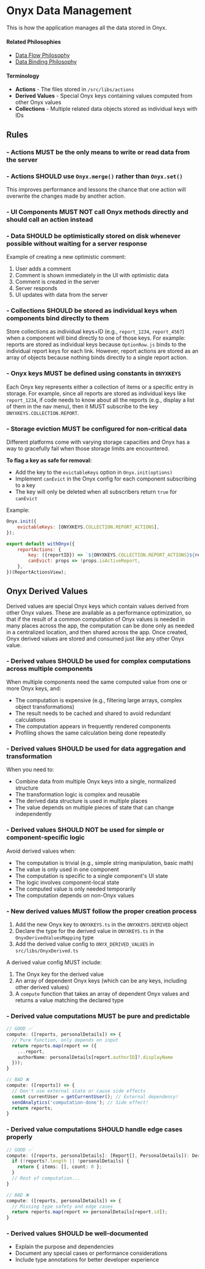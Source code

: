 # Onyx Data Management
This is how the application manages all the data stored in Onyx.

#### Related Philosophies
- [Data Flow Philosophy](/contributingGuides/philosophies/DATA-FLOW.md)
- [Data Binding Philosophy](/contributingGuides/philosophies/DATA-BINDING.md)

#### Terminology
- **Actions** - The files stored in `/src/libs/actions`
- **Derived Values** - Special Onyx keys containing values computed from other Onyx values
- **Collections** - Multiple related data objects stored as individual keys with IDs

## Rules
### - Actions MUST be the only means to write or read data from the server
### - Actions SHOULD use `Onyx.merge()` rather than `Onyx.set()`
This improves performance and lessons the chance that one action will overwrite the changes made by another action.

### - UI Components MUST NOT call Onyx methods directly and should call an action instead
### - Data SHOULD be optimistically stored on disk whenever possible without waiting for a server response
Example of creating a new optimistic comment:
1. User adds a comment
2. Comment is shown immediately in the UI with optimistic data
3. Comment is created in the server
4. Server responds
5. UI updates with data from the server

### - Collections SHOULD be stored as individual keys when components bind directly to them
Store collections as individual keys+ID (e.g., `report_1234`, `report_4567`) when a component will bind directly to one of those keys. For example: reports are stored as individual keys because `OptionRow.js` binds to the individual report keys for each link. However, report actions are stored as an array of objects because nothing binds directly to a single report action.

### - Onyx keys MUST be defined using constants in `ONYXKEYS`
Each Onyx key represents either a collection of items or a specific entry in storage. For example, since all reports are stored as individual keys like `report_1234`, if code needs to know about all the reports (e.g., display a list of them in the nav menu), then it MUST subscribe to the key `ONYXKEYS.COLLECTION.REPORT`.

### - Storage eviction MUST be configured for non-critical data
Different platforms come with varying storage capacities and Onyx has a way to gracefully fail when those storage limits are encountered.

**To flag a key as safe for removal:**
- Add the key to the `evictableKeys` option in `Onyx.init(options)`
- Implement `canEvict` in the Onyx config for each component subscribing to a key
- The key will only be deleted when all subscribers return `true` for `canEvict`

Example:
```js
Onyx.init({
    evictableKeys: [ONYXKEYS.COLLECTION.REPORT_ACTIONS],
});

export default withOnyx({
    reportActions: {
        key: ({reportID}) => `${ONYXKEYS.COLLECTION.REPORT_ACTIONS}${reportID}`,
        canEvict: props => !props.isActiveReport,
    },
})(ReportActionsView);
```

## Onyx Derived Values

Derived values are special Onyx keys which contain values derived from other Onyx values. These are available as a performance optimization, so that if the result of a common computation of Onyx values is needed in many places across the app, the computation can be done only as needed in a centralized location, and then shared across the app. Once created, Onyx derived values are stored and consumed just like any other Onyx value.

### - Derived values SHOULD be used for complex computations across multiple components
When multiple components need the same computed value from one or more Onyx keys, and:
- The computation is expensive (e.g., filtering large arrays, complex object transformations)
- The result needs to be cached and shared to avoid redundant calculations
- The computation appears in frequently rendered components
- Profiling shows the same calculation being done repeatedly

### - Derived values SHOULD be used for data aggregation and transformation
When you need to:
- Combine data from multiple Onyx keys into a single, normalized structure
- The transformation logic is complex and reusable
- The derived data structure is used in multiple places
- The value depends on multiple pieces of state that can change independently

### - Derived values SHOULD NOT be used for simple or component-specific logic
Avoid derived values when:
- The computation is trivial (e.g., simple string manipulation, basic math)
- The value is only used in one component
- The computation is specific to a single component's UI state
- The logic involves component-local state
- The computed value is only needed temporarily
- The computation depends on non-Onyx values

### - New derived values MUST follow the proper creation process
1. Add the new Onyx key to `ONYXKEYS.ts` in the `ONYXKEYS.DERIVED` object
2. Declare the type for the derived value in `ONYXKEYS.ts` in the `OnyxDerivedValuesMapping` type
3. Add the derived value config to `ONYX_DERIVED_VALUES` in `src/libs/OnyxDerived.ts`

A derived value config MUST include:
1. The Onyx key for the derived value
2. An array of dependent Onyx keys (which can be any keys, including other derived values)
3. A `compute` function that takes an array of dependent Onyx values and returns a value matching the declared type

### - Derived value computations MUST be pure and predictable
```typescript
// GOOD ✅
compute: ([reports, personalDetails]) => {
  // Pure function, only depends on input
  return reports.map(report => ({
    ...report,
    authorName: personalDetails[report.authorID]?.displayName
  }));
}

// BAD ❌
compute: ([reports]) => {
  // Don't use external state or cause side effects
  const currentUser = getCurrentUser(); // External dependency!
  sendAnalytics('computation-done'); // Side effect!
  return reports;
}
```

### - Derived value computations SHOULD handle edge cases properly
```typescript
// GOOD ✅
compute: ([reports, personalDetails]: [Report[], PersonalDetails]): DerivedType => {
  if (!reports?.length || !personalDetails) {
    return { items: [], count: 0 };
  }
  // Rest of computation...
}

// BAD ❌
compute: ([reports, personalDetails]) => {
  // Missing type safety and edge cases
  return reports.map(report => personalDetails[report.id]);
}
```

### - Derived values SHOULD be well-documented
- Explain the purpose and dependencies
- Document any special cases or performance considerations
- Include type annotations for better developer experience
